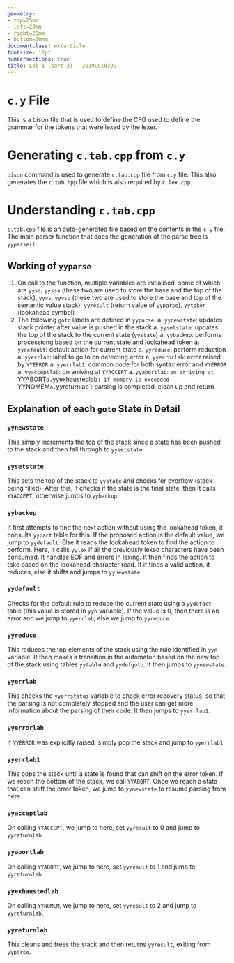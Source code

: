 ```yaml
---
geometry:
- top=25mm
- left=20mm
- right=20mm
- bottom=30mm
documentclass: extarticle
fontsize: 12pt
numbersections: true
title: Lab 1 (part 2) - 2019CS10399
--- 
```


# `c.y` File
This is a bison file that is used to define the CFG used to define the grammar for the tokens that were lexed by the lexer.

# Generating `c.tab.cpp` from `c.y`
`bison` command is used to generate `c.tab.cpp` file from `c.y` file. This also generates the `c.tab.hpp` file which is also required by `c.lex.cpp`.

# Understanding `c.tab.cpp`
`c.tab.cpp` file is an auto-generated file based on the contents in the `c.y` file. The main parser function that does the generation of the parse tree is `yyparse()`.

## Working of `yyparse`
1. On call to the function, multiple variables are initialised, some of which are `yyss`, `yyssa` (these two are used to store the base and the top of the stack), `yyvs`, `yyvsp` (these two are used to store the base and top of the semantic value stack), `yyresult` (return value of `yyparse`), `yytoken` (lookahead symbol)
1. The following `goto` labels are defined in `yyparse`:
    a. `yynewstate`: updates stack pointer after value is pushed in the stack
    a. `yysetstate`: updates the top of the stack to the current state (`yystate`)
    a. `yybackup`: performs processiong based on the current state and lookahead token
    a. `yydefault`: default action for current state
    a. `yyreduce`: perform reduction
    a. `yyerrlab`: label to go to on detecting error
    a. `yyerrorlab`: error raised by `YYERROR`
    a. `yyerrlab1`: common code for both syntax error and `YYERROR`
    a. `yyacceptlab`: on arriving at `YYACCEPT`
    a. `yyabortlab`: `on arriving at `YYABORT`
    a. `yyexhaustedlab`: if memory is exceeded `YYNOMEM`
    a. `yyreturnlab`: parsing is completed, clean up and return

## Explanation of each `goto` State in Detail

### `yynewstate`
This simply increments the top of the stack since a state has been pushed to the stack and then fall through to `yysetstate`

### `yysetstate`
This sets the top of the stack to `yystate` and checks for overflow (stack being filled). After this, it checks if the state is the final state, then it calls `YYACCEPT`, otherwise jumps to `yybackup`.

### `yybackup`
It first attempts to find the next action without using the lookahead token, it consults `yypact` table for this. If the proposed action is the default value, we jump to `yydefault`. Else it reads the lookahead token to find the action to perform. Here, it calls `yylex` if all the previously lexed characters have been consumed. It handles EOF and errors in lexing. It then finds the action to take based on the lookahead character read. If if finds a valid action, it reduces, else it shifts and jumps to `yynewstate`.

### `yydefault`
Checks for the default rule to reduce the current state using a `yydefact` table (this value is stored in `yyn` variable). If the value is $0$, then there is an error and we jump to `yyerrlab`, else we jump to `yyreduce`.

### `yyreduce`
This reduces the top elements of the stack using the rule identified in `yyn` variable. It then makes a transition in the automaton based on the new top of the stack using tables `yytable` and `yydefgoto`. It then jumps to `yynewstate`.

### `yyerrlab`
This checks the `yyerrstatus` variable to check error recovery status, so that the parsing is not completely stopped and the user can get more information about the parsing of their code. It then jumps to `yyerrlab1`.

### `yyerrorlab`
If `YYERROR` was explicitly raised, simply pop the stack and jump to `yyerrlab1`

### `yyerrlab1`
This pops the stack until a state is found that can shift on the error token. If we reach the bottom of the stack, we call `YYABORT`. Once we reach a state that can shift the error token, we jump to `yynewstate` to resume parsing from here.

### `yyacceptlab`
On calling `YYACCEPT`, we jump to here, set `yyresult` to $0$ and jump to `yyreturnlab`.

### `yyabortlab`
On calling `YYABORT`, we jump to here, set `yyresult` to $1$ and jump to `yyreturnlab`.

### `yyexhaustedlab`
On calling `YYNOMEM`, we jump to here, set `yyresult` to $2$ and jump to `yyreturnlab`.

### `yyreturnlab`
This cleans and frees the stack and then returns `yyresult`, exiting from `yyparse`.
